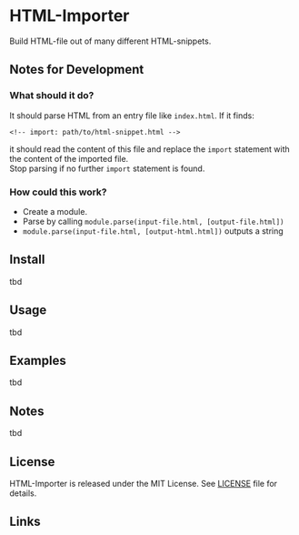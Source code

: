 # HTML-Importer

Build HTML-file out of many different HTML-snippets.

## Notes for Development
### What should it do?
It should parse HTML from an entry file like `index.html`. If it finds:
```
<!-- import: path/to/html-snippet.html -->
```
it should read the content of this file and replace the `import` statement with the content of the imported file.  
Stop parsing if no further `import` statement is found.

### How could this work?
* Create a module.
* Parse by calling `module.parse(input-file.html, [output-file.html])`
* `module.parse(input-file.html, [output-html.html])` outputs a string


## Install
tbd

## Usage
tbd

## Examples
tbd

## Notes
tbd

## License
HTML-Importer is released under the MIT License. See [LICENSE][1] file for details.

## Links


[1]: https://github.com/seebaermichi/html-importer/LICENSE

